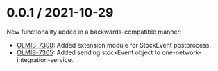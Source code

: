 0.0.1 / 2021-10-29
==================

New functionality added in a backwards-compatible manner:
* [OLMIS-7308](https://openlmis.atlassian.net/browse/OLMIS-7308): Added extension module for StockEvent postprocess.
* [OLMIS-7305](https://openlmis.atlassian.net/browse/OLMIS-7305): Added sending stockEvent object to one-network-integration-service.
